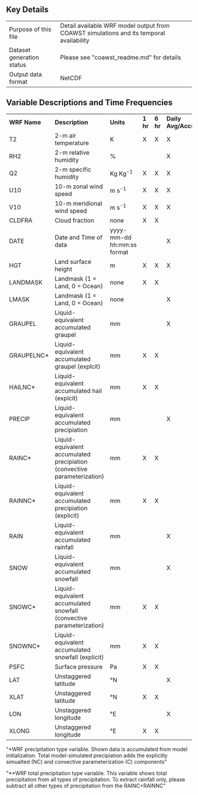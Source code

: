 ## Key Details

| | | 
|:-----|:-----|
| Purpose of this file | Detail available WRF model output from COAWST simulations and its temporal availability |
| Dataset generation status | Please see "coawst_readme.md" for details |
| Output data format | NetCDF |

## Variable Descriptions and Time Frequencies

| | | | | | | |
|:-----|:-----|:-----|:-----|:-----|:-----|:-----|
| **WRF Name** | **Description** | **Units** |  **1 hr** | **6 hr** | **Daily Avg/Accum** | **Monthly Avg/Accum** |
| T2 | 2-m air temperature | K | X | X | X | X |
| RH2 | 2-m relative humidity | % |   |   | X | X |
| Q2 | 2-m specific humidity | Kg Kg<sup>-1</sup> | X | X | X | X |
| U10 | 10-m zonal wind speed | m s<sup>-1</sup> | X | X | X | X |
| V10 | 10-m meridional wind speed | m s<sup>-1</sup> | X | X | X | X |
| CLDFRA | Cloud fraction | none | X  | X |  |  |
| DATE | Date and Time of data | yyyy-mm-dd hh:mm:ss format |   |   | X | X |
| HGT | Land surface height | m | X | X | X | X |
| LANDMASK | Landmask (1 = Land, 0 = Ocean) | none | X  | X |  |  |
| LMASK | Landmask (1 = Land, 0 = Ocean) | none |   |   | X | X |
| GRAUPEL | Liquid-equivalent accumulated graupel | mm |   |   | X | X |
| GRAUPELNC* | Liquid-equivalent accumulated graupel (explcit) | mm | X | X |  |  |
| HAILNC* | Liquid-equivalent accumulated hail (explcit) | mm | X | X |  |  |
| PRECIP | Liquid-equivalent accumulated precipiation | mm |   |   | X | X |
| RAINC* | Liquid-equivalent accumulated precipiation (convective parameterization) | mm | X | X |  |  |
| RAINNC* | Liquid-equivalent accumulated precipiation (explicit) | mm | X | X |  |  |
| RAIN | Liquid-equivalent accumulated rainfall | mm |   |   | X | X |
| SNOW | Liquid-equivalent accumulated snowfall | mm |   |   | X | X |
| SNOWC* | Liquid-equivalent accumulated snowfall (convective parameterization) | mm | X | X |  |  |
| SNOWNC* | Liquid-equivalent accumulated snowfall (explicit) | mm | X | X |  |  |
| PSFC | Surface pressure | Pa | X | X |  |  |
| LAT | Unstaggered latitude | °N |   |   | X | X |
| XLAT | Unstaggered latitude | °N | X  | X  |  |  |
| LON | Unstaggered longitude | °E |   |   | X | X |
| XLONG | Unstaggered longitude | °E |  X | X  |  |  |

"*WRF precipitation type variable. Shown data is accumulated from model initialization. Total model-simulated precipiation adds the explicitly simualted (NC) and convective parameterization (C) components" 

"**WRF total precipitation type variable. This variable shows total precipitation from all types of precipitation. To extract rainfall only, please subtract all other types of precipitation from the RAINC+RAINNC" 

